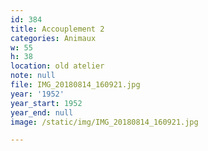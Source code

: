 ```yaml
---
id: 384
title: Accouplement 2
categories: Animaux
w: 55
h: 38
location: old atelier
note: null
file: IMG_20180814_160921.jpg
year: '1952'
year_start: 1952
year_end: null
image: /static/img/IMG_20180814_160921.jpg

---
```

